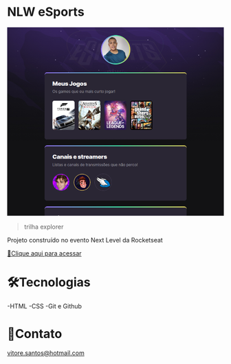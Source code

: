 # NLW eSports

![Preview](./.github/Preview.png)

> trilha explorer

Projeto construído no evento Next Level da Rocketseat

[🔗Clique aqui para acessar](https://vitoredusantos.github.io/nlw-esports-explorer/)

# 🛠Tecnologias

-HTML
-CSS
-Git e Github

# 💛Contato

vitore.santos@hotmail.com
